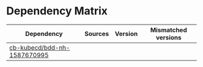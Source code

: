 # Dependency Matrix

Dependency | Sources | Version | Mismatched versions
---------- | ------- | ------- | -------------------
[cb-kubecd/bdd-nh-1587670995](https://github.com/cb-kubecd/bdd-nh-1587670995.git) |  | []() | 
